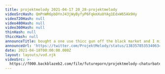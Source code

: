 ```yaml
---
title: projektmelody 2021-04-17 20_28-projektmelody
videoSrcHash: QmPnWR6pbDYnJ43jWyByfyP6FqkmXuUYAg1EdxW65Ak9Hy
video720Hash: null
video480Hash: null
video360Hash: null
thinHash: null
thiccHash: null
announceTitle: bought a one use thicc gun off the black market and I missed
announceUrl: 'https://twitter.com/ProjektMelody/status/1383578535340634120'
date: 2021-04-18T00:00:00.000Z
layout: layouts/vod.njk
videoSrc: >-
  https://f000.backblazeb2.com/file/futureporn/projektmelody-chaturbate-2021-04-18.mp4
---
```


